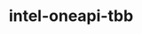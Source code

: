 ---
title: "intel-oneapi-tbb"
layout: cache
categories: [package, develop]
meta: {"versions": ["2021.13.1"], "compilers": ["gcc@=12.3.0", "gcc@=12.4.0", "intel@=2021.10.0", "oneapi@=2023.2.0", "oneapi@=2024.1.0", "oneapi@=2024.2.1"], "oss": ["amzn2", "ubuntu22.04"], "platforms": ["linux"], "targets": ["x86_64_v3", "x86_64_v4"], "stacks": ["aws-pcluster-x86_64_v4", "e4s-oneapi", "root"], "num_specs": 11, "num_specs_by_stack": {"root": 11, "aws-pcluster-x86_64_v4": 10, "e4s-oneapi": 1}}
spec_details: [{"hash": "kwfzx65vf4iohbh52suvoxska3ns7pop", "compiler": "gcc@=12.3.0", "versions": ["2021.13.1"], "os": "amzn2", "platform": "linux", "target": "x86_64_v3", "variants": ["build_system=generic", "+envmods"], "stacks": ["root", "aws-pcluster-x86_64_v4"], "size": "-", "tarball": "https://binaries.spack.io/develop/build_cache/linux-amzn2-x86_64_v3/gcc-12.3.0/intel-oneapi-tbb-2021.13.1/linux-amzn2-x86_64_v3-gcc-12.3.0-intel-oneapi-tbb-2021.13.1-kwfzx65vf4iohbh52suvoxska3ns7pop.spack"}, {"hash": "wgcuq3crajitd42f5afvn7fr3ubiwreg", "compiler": "gcc@=12.4.0", "versions": ["2021.13.1"], "os": "amzn2", "platform": "linux", "target": "x86_64_v3", "variants": ["build_system=generic", "+envmods"], "stacks": ["root", "aws-pcluster-x86_64_v4"], "size": "-", "tarball": "https://binaries.spack.io/develop/build_cache/linux-amzn2-x86_64_v3/gcc-12.4.0/intel-oneapi-tbb-2021.13.1/linux-amzn2-x86_64_v3-gcc-12.4.0-intel-oneapi-tbb-2021.13.1-wgcuq3crajitd42f5afvn7fr3ubiwreg.spack"}, {"hash": "khhpcqksxtljj3wxdwuphbtxqttait77", "compiler": "intel@=2021.10.0", "versions": ["2021.13.1"], "os": "amzn2", "platform": "linux", "target": "x86_64_v3", "variants": ["build_system=generic", "+envmods"], "stacks": ["root", "aws-pcluster-x86_64_v4"], "size": "-", "tarball": "https://binaries.spack.io/develop/build_cache/linux-amzn2-x86_64_v3/intel-2021.10.0/intel-oneapi-tbb-2021.13.1/linux-amzn2-x86_64_v3-intel-2021.10.0-intel-oneapi-tbb-2021.13.1-khhpcqksxtljj3wxdwuphbtxqttait77.spack"}, {"hash": "eilyrqhecwd35v6m55xpw6vpwtb7wocd", "compiler": "oneapi@=2023.2.0", "versions": ["2021.13.1"], "os": "amzn2", "platform": "linux", "target": "x86_64_v3", "variants": ["build_system=generic", "+envmods"], "stacks": ["root", "aws-pcluster-x86_64_v4"], "size": "-", "tarball": "https://binaries.spack.io/develop/build_cache/linux-amzn2-x86_64_v3/oneapi-2023.2.0/intel-oneapi-tbb-2021.13.1/linux-amzn2-x86_64_v3-oneapi-2023.2.0-intel-oneapi-tbb-2021.13.1-eilyrqhecwd35v6m55xpw6vpwtb7wocd.spack"}, {"hash": "dmpuaj2u6b4u4sfsyiku6w6s66b64nai", "compiler": "oneapi@=2024.1.0", "versions": ["2021.13.1"], "os": "amzn2", "platform": "linux", "target": "x86_64_v3", "variants": ["build_system=generic", "+envmods"], "stacks": ["root", "aws-pcluster-x86_64_v4"], "size": "-", "tarball": "https://binaries.spack.io/develop/build_cache/linux-amzn2-x86_64_v3/oneapi-2024.1.0/intel-oneapi-tbb-2021.13.1/linux-amzn2-x86_64_v3-oneapi-2024.1.0-intel-oneapi-tbb-2021.13.1-dmpuaj2u6b4u4sfsyiku6w6s66b64nai.spack"}, {"hash": "smfeqhy3nwhyi2ftcrcareue4t5wytm5", "compiler": "gcc@=12.3.0", "versions": ["2021.13.1"], "os": "amzn2", "platform": "linux", "target": "x86_64_v4", "variants": ["build_system=generic", "+envmods"], "stacks": ["root", "aws-pcluster-x86_64_v4"], "size": "-", "tarball": "https://binaries.spack.io/develop/build_cache/linux-amzn2-x86_64_v4/gcc-12.3.0/intel-oneapi-tbb-2021.13.1/linux-amzn2-x86_64_v4-gcc-12.3.0-intel-oneapi-tbb-2021.13.1-smfeqhy3nwhyi2ftcrcareue4t5wytm5.spack"}, {"hash": "x5m4qxkrkrvxy6meg6hg32ngwt3rna3j", "compiler": "gcc@=12.4.0", "versions": ["2021.13.1"], "os": "amzn2", "platform": "linux", "target": "x86_64_v4", "variants": ["build_system=generic", "+envmods"], "stacks": ["root", "aws-pcluster-x86_64_v4"], "size": "-", "tarball": "https://binaries.spack.io/develop/build_cache/linux-amzn2-x86_64_v4/gcc-12.4.0/intel-oneapi-tbb-2021.13.1/linux-amzn2-x86_64_v4-gcc-12.4.0-intel-oneapi-tbb-2021.13.1-x5m4qxkrkrvxy6meg6hg32ngwt3rna3j.spack"}, {"hash": "ptu5ummcl25x2ybghocwyvaxdyw4aeer", "compiler": "oneapi@=2024.1.0", "versions": ["2021.13.1"], "os": "amzn2", "platform": "linux", "target": "x86_64_v4", "variants": ["build_system=generic", "+envmods"], "stacks": ["root", "aws-pcluster-x86_64_v4"], "size": "-", "tarball": "https://binaries.spack.io/develop/build_cache/linux-amzn2-x86_64_v4/oneapi-2024.1.0/intel-oneapi-tbb-2021.13.1/linux-amzn2-x86_64_v4-oneapi-2024.1.0-intel-oneapi-tbb-2021.13.1-ptu5ummcl25x2ybghocwyvaxdyw4aeer.spack"}, {"hash": "athbb4wmbdh3jussi3xsne7nlo5oyaex", "compiler": "intel@=2021.10.0", "versions": ["2021.13.1"], "os": "amzn2", "platform": "linux", "target": "x86_64_v4", "variants": ["build_system=generic", "+envmods"], "stacks": ["root", "aws-pcluster-x86_64_v4"], "size": "-", "tarball": "https://binaries.spack.io/develop/build_cache/linux-amzn2-x86_64_v4/intel-2021.10.0/intel-oneapi-tbb-2021.13.1/linux-amzn2-x86_64_v4-intel-2021.10.0-intel-oneapi-tbb-2021.13.1-athbb4wmbdh3jussi3xsne7nlo5oyaex.spack"}, {"hash": "j7cxrhbihh7gk5swghzkn6xcxeyc3gbq", "compiler": "oneapi@=2023.2.0", "versions": ["2021.13.1"], "os": "amzn2", "platform": "linux", "target": "x86_64_v4", "variants": ["build_system=generic", "+envmods"], "stacks": ["root", "aws-pcluster-x86_64_v4"], "size": "-", "tarball": "https://binaries.spack.io/develop/build_cache/linux-amzn2-x86_64_v4/oneapi-2023.2.0/intel-oneapi-tbb-2021.13.1/linux-amzn2-x86_64_v4-oneapi-2023.2.0-intel-oneapi-tbb-2021.13.1-j7cxrhbihh7gk5swghzkn6xcxeyc3gbq.spack"}, {"hash": "wtobgoe7quftqoexukuwndwat5xnuitf", "compiler": "oneapi@=2024.2.1", "versions": ["2021.13.1"], "os": "ubuntu22.04", "platform": "linux", "target": "x86_64_v3", "variants": ["build_system=generic", "+envmods"], "stacks": ["root", "e4s-oneapi"], "size": "-", "tarball": "https://binaries.spack.io/develop/build_cache/linux-ubuntu22.04-x86_64_v3/oneapi-2024.2.1/intel-oneapi-tbb-2021.13.1/linux-ubuntu22.04-x86_64_v3-oneapi-2024.2.1-intel-oneapi-tbb-2021.13.1-wtobgoe7quftqoexukuwndwat5xnuitf.spack"}]
---